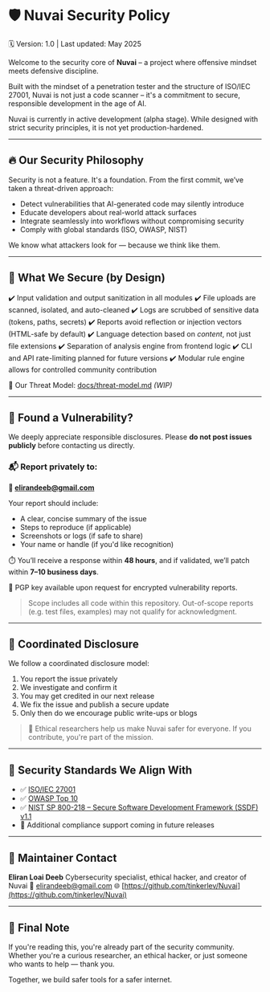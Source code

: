# 🛡️ Nuvai Security Policy

🗓️ Version: 1.0 | Last updated: May 2025

Welcome to the security core of **Nuvai** –
a project where offensive mindset meets defensive discipline.

Built with the mindset of a penetration tester and the structure of ISO/IEC 27001, Nuvai is not just a code scanner – it's a commitment to secure, responsible development in the age of AI.

Nuvai is currently in active development (alpha stage). While designed with strict security principles, it is not yet production-hardened.

---

## 🔥 Our Security Philosophy

Security is not a feature. It's a foundation. From the first commit, we’ve taken a threat-driven approach:

* Detect vulnerabilities that AI-generated code may silently introduce
* Educate developers about real-world attack surfaces
* Integrate seamlessly into workflows without compromising security
* Comply with global standards (ISO, OWASP, NIST)

We know what attackers look for — because we think like them.

---

## 🧠 What We Secure (by Design)

✔️ Input validation and output sanitization in all modules
✔️ File uploads are scanned, isolated, and auto-cleaned
✔️ Logs are scrubbed of sensitive data (tokens, paths, secrets)
✔️ Reports avoid reflection or injection vectors (HTML-safe by default)
✔️ Language detection based on *content*, not just file extensions
✔️ Separation of analysis engine from frontend logic
✔️ CLI and API rate-limiting planned for future versions
✔️ Modular rule engine allows for controlled community contribution

📄 Our Threat Model: [docs/threat-model.md](./docs/threat-model.md) *(WIP)*

---

## 📢 Found a Vulnerability?

We deeply appreciate responsible disclosures.
Please **do not post issues publicly** before contacting us directly.

### 📬 Report privately to:

**📧 [elirandeeb@gmail.com](mailto:elirandeeb@gmail.com)**

Your report should include:

* A clear, concise summary of the issue
* Steps to reproduce (if applicable)
* Screenshots or logs (if safe to share)
* Your name or handle (if you'd like recognition)

⏱️ You’ll receive a response within **48 hours**, and if validated, we’ll patch within **7–10 business days**.

🔐 PGP key available upon request for encrypted vulnerability reports.

> Scope includes all code within this repository. Out-of-scope reports (e.g. test files, examples) may not qualify for acknowledgment.

---

## 🧷 Coordinated Disclosure

We follow a coordinated disclosure model:

1. You report the issue privately
2. We investigate and confirm it
3. You may get credited in our next release
4. We fix the issue and publish a secure update
5. Only then do we encourage public write-ups or blogs

> 🧠 Ethical researchers help us make Nuvai safer for everyone. If you contribute, you're part of the mission.

---

## 🧩 Security Standards We Align With

* ✅ [ISO/IEC 27001](https://www.iso.org/isoiec-27001-information-security.html)
* ✅ [OWASP Top 10](https://owasp.org/www-project-top-ten/)
* ✅ [NIST SP 800-218 – Secure Software Development Framework (SSDF) v1.1](https://csrc.nist.gov/publications/detail/sp/800-218/final)
* 🔄 Additional compliance support coming in future releases

---

## 👥 Maintainer Contact

**Eliran Loai Deeb**
Cybersecurity specialist, ethical hacker, and creator of Nuvai
📧 [elirandeeb@gmail.com](mailto:elirandeeb@gmail.com)
🌐 [https://github.com/tinkerlev/Nuvai](https://github.com/tinkerlev/Nuvai)

---

## 🚀 Final Note

If you're reading this, you're already part of the security community.
Whether you're a curious researcher, an ethical hacker, or just someone who wants to help — thank you.

Together, we build safer tools for a safer internet.

